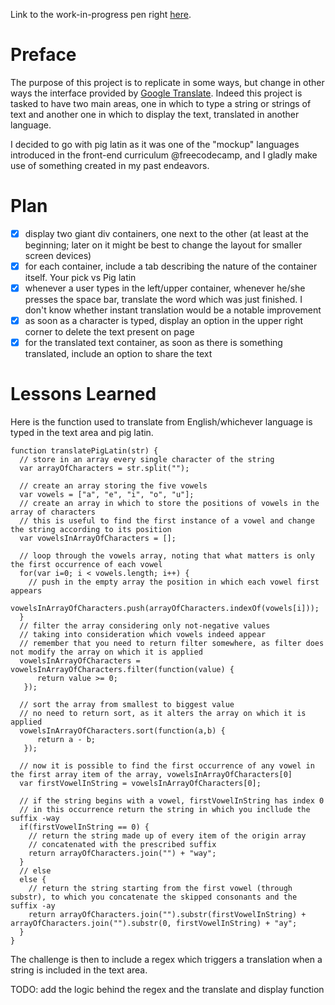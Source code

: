 Link to the work-in-progress pen right [here](https://codepen.io/borntofrappe/full/VxKgQw/).

# Preface
The purpose of this project is to replicate in some ways, but change in other ways the interface provided by [Google Translate](https://translate.google.com/). Indeed this project is tasked to have two main areas, one in which to type a string or strings of text and another one in which to display the text, translated in another language.

I decided to go with pig latin as it was one of the "mockup" languages introduced in the front-end curriculum @freecodecamp, and I gladly make use of something created in my past endeavors.

# Plan
- [x] display two giant div containers, one next to the other (at least at the beginning; later on it might be best to change the layout for smaller screen devices)
- [x] for each container, include a tab describing the nature of the container itself. Your pick vs Pig latin
- [x] whenever a user types in the left/upper container, whenever he/she presses the space bar, translate the word which was just finished. I don't know whether instant translation would be a notable improvement
- [x] as soon as a character is typed, display an option in the upper right corner to delete the text present on page
- [x] for the translated text container, as soon as there is something translated, include an option to share the text

# Lessons Learned 

Here is the function used to translate from English/whichever language is typed in the text area and pig latin.

```JS
function translatePigLatin(str) {
  // store in an array every single character of the string
  var arrayOfCharacters = str.split("");

  // create an array storing the five vowels
  var vowels = ["a", "e", "i", "o", "u"];
  // create an array in which to store the positions of vowels in the array of characters
  // this is useful to find the first instance of a vowel and change the string according to its position
  var vowelsInArrayOfCharacters = [];

  // loop through the vowels array, noting that what matters is only the first occurrence of each vowel
  for(var i=0; i < vowels.length; i++) {
    // push in the empty array the position in which each vowel first appears
    vowelsInArrayOfCharacters.push(arrayOfCharacters.indexOf(vowels[i]));
  }
  // filter the array considering only not-negative values
  // taking into consideration which vowels indeed appear
  // remember that you need to return filter somewhere, as filter does not modify the array on which it is applied
  vowelsInArrayOfCharacters = vowelsInArrayOfCharacters.filter(function(value) {
      return value >= 0;
   });

  // sort the array from smallest to biggest value
  // no need to return sort, as it alters the array on which it is applied
  vowelsInArrayOfCharacters.sort(function(a,b) {
      return a - b;
   });

  // now it is possible to find the first occurrence of any vowel in the first array item of the array, vowelsInArrayOfCharacters[0]
  var firstVowelInString = vowelsInArrayOfCharacters[0];

  // if the string begins with a vowel, firstVowelInString has index 0
  // in this occurrence return the string in which you incllude the suffix -way
  if(firstVowelInString == 0) {
    // return the string made up of every item of the origin array
    // concatenated with the prescribed suffix
    return arrayOfCharacters.join("") + "way";
  }
  // else
  else {
    // return the string starting from the first vowel (through substr), to which you concatenate the skipped consonants and the suffix -ay
    return arrayOfCharacters.join("").substr(firstVowelInString) + arrayOfCharacters.join("").substr(0, firstVowelInString) + "ay";
  }
}
```

The challenge is then to include a regex which triggers a translation when a string is included in the text area.

TODO: add the logic behind the regex and the translate and display function
